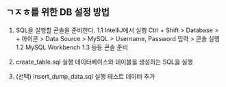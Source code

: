 ## ㄱㅈㅎ를 위한 DB 설정 방법
1. SQL을 실행할 콘솔을 준비한다.
1.1 IntelliJ에서 실행
Ctrl + Shift > Database > + 아이콘 > Data Source > MySQL > Username, Password 입력 > 콘솔 실행
1.2 MySQL Workbench
1.3 등등 콘솔 준비

2. create_table.sql 실행
  데이터베이스와 테이블을 생성하는 SQL을 실행

3. (선택) insert_dump_data.sql 실행
테스트 데이터 추가